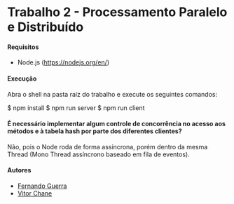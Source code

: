 # Trabalho 2 - Processamento Paralelo e Distribuído

#### Requisitos

- Node.js (https://nodejs.org/en/)

#### Execução

Abra o shell na pasta raíz do trabalho e execute os seguintes comandos:
 
$ npm install
$ npm run server
$ npm run client


#### É necessário implementar algum controle de concorrência no acesso aos métodos e à tabela hash por parte dos diferentes clientes?

Não, pois o Node roda de forma assíncrona, porém dentro da mesma Thread (Mono Thread assíncrono baseado em fila de eventos).

#### Autores
- <a href="https://github.com/Pequem" target="_blank">Fernando Guerra</a>
- <a href="https://github.com/vitorchane" target="_blank">Vitor Chane</a>